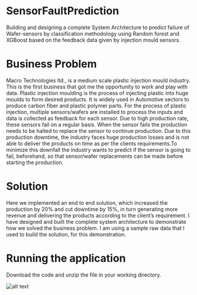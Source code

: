 # SensorFaultPrediction

Building and designing a complete System Architecture to predict failure of Wafer-sensors by classification methodology using Random forest and XGBoost based on the feedback data given by injection mould sensors. 

# Business Problem

Macro Technologies ltd., is a medium scale plastic injection mould industry. This is the first business that got me the opportunity to work and play with data. Plastic injection moulding is the process of injecting plastic into huge moulds to form desired products. It is widely used in Automotive sectors to produce carbon fiber and plastic polymer parts. For the process of plastic injection, multiple sensors/wafers are installed to process the inputs and data is collected as feedback for each sensor. Due to high production rate, these sensors fail on a regular basis. When the sensor fails the production needs to be halted to replace the sensor to continue production. Due to this production downtime, the industry faces huge production losses and is not able to deliver the products on time as per the clients requirements.To minimize this downfall the industry wants to predict if the sensor is going to fail, beforehand, so that sensor/wafer replacements can be made before starting the production.

# Solution

Here we implemented an end to end solution, which increased the production by 20% and cut downtime by 15%, in turn generating more revenue and delivering the products according to the client’s requirement. I have designed and built the complete system architecture to demonstrate how we solved the business problem. I am using a sample raw data that I used to build the solution, for this demonstration.

# Running the application

Download the code and unzip the file in your working directory.

![alt text](https://github.com/TejasJay/SensorFaultPrediction/tree/master/git_readme_pictures/Screenshot(81).png?raw=True)
